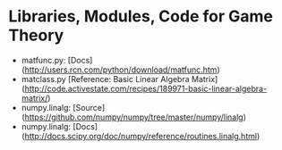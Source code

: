 Libraries, Modules, Code for Game Theory
========================================
* matfunc.py: [Docs] (http://users.rcn.com/python/download/matfunc.htm)
* matclass.py [Reference: Basic Linear Algebra Matrix] (http://code.activestate.com/recipes/189971-basic-linear-algebra-matrix/)
* numpy.linalg: [Source] (https://github.com/numpy/numpy/tree/master/numpy/linalg)
* numpy.linalg: [Docs] (http://docs.scipy.org/doc/numpy/reference/routines.linalg.html)
